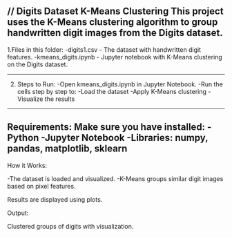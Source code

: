 // Digits Dataset K-Means Clustering
This project uses the K-Means clustering algorithm to group handwritten digit images from the Digits dataset.
------------------------------------------------------------------------------------------------------------
1.Files in this folder:
-digits1.csv - The dataset with handwritten digit features.
-kmeans_digits.ipynb - Jupyter notebook with K-Means clustering on the Digits dataset.

-----------------------------------------------------
2. Steps to Run:
-Open kmeans_digits.ipynb in Jupyter Notebook.
-Run the cells step by step to:
-Load the dataset
-Apply K-Means clustering
-Visualize the results
------------------------------------------------
Requirements:
Make sure you have installed:
-Python
-Jupyter Notebook
-Libraries: numpy, pandas, matplotlib, sklearn
---------------------------------
How it Works:

-The dataset is loaded and visualized.
-K-Means groups similar digit images based on pixel features.

Results are displayed using plots.

Output:

Clustered groups of digits with visualization.
